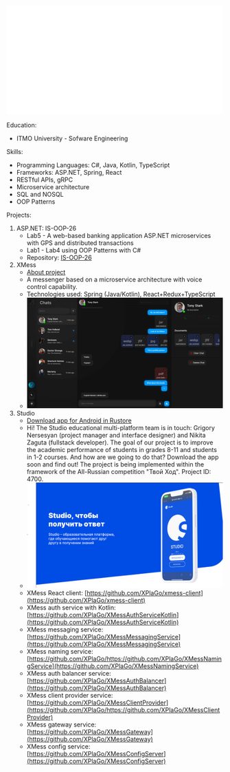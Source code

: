 <div align="center">
<img src="hello.svg"/>
</div>

Education:
- ITMO University - Sofware Engineering

Skills:
- Programming Languages: C#, Java, Kotlin, TypeScript
- Frameworks: ASP.NET, Spring, React
- RESTful APIs, gRPC
- Microservice architecture
- SQL and NOSQL
- OOP Patterns

Projects:
1. ASP.NET: IS-OOP-26
   - Lab5 - A web-based banking application ASP.NET microservices with GPS and distributed transactions
   - Lab1 - Lab4 using OOP Patterns with C#
   - Repository: [IS-OOP-26](https://github.com/XPlaGo/Itmo.ObjectOrientedProgramming)
2. XMess
    - [About project](https://xmess-about.framer.website)
    - A messenger based on a microservice architecture with voice control capability.
    - Technologies used: Spring (Java/Kotlin), React+Redux+TypeScript
    - <img src="xmess.webp">
3. Studio
    - [Download app for Android in Rustore](https://apps.rustore.ru/app/com.xplago.studio)
    - Hi! The Studio educational multi-platform team is in touch: Grigory Nersesyan (project manager and interface designer) and Nikita Zaguta (fullstack developer). The goal of our project is to improve the academic performance of students in grades 8-11 and students in 1-2 courses. And how are we going to do that? Download the app soon and find out! The project is being implemented within the framework of the All-Russian competition "Твой Ход". Project ID: 4700.
   - <img src="studio.png">
   - XMess React client: [https://github.com/XPlaGo/xmess-client](https://github.com/XPlaGo/xmess-client)
   - XMess auth service with Kotlin: [https://github.com/XPlaGo/XMessAuthServiceKotlin](https://github.com/XPlaGo/XMessAuthServiceKotlin)
   - XMess messaging service: [https://github.com/XPlaGo/XMessMessagingService](https://github.com/XPlaGo/XMessMessagingService)
   - XMess naming service: [https://github.com/XPlaGo/https://github.com/XPlaGo/XMessNamingService](https://github.com/XPlaGo/XMessNamingService)
   - XMess auth balancer service: [https://github.com/XPlaGo/XMessAuthBalancer](https://github.com/XPlaGo/XMessAuthBalancer)
   - XMess client provider service: [https://github.com/XPlaGo/XMessClientProvider](https://github.com/XPlaGo/https://github.com/XPlaGo/XMessClientProvider)
   - XMess gateway service: [https://github.com/XPlaGo/XMessGateway](https://github.com/XPlaGo/XMessGateway)
   - XMess config service: [https://github.com/XPlaGo/XMessConfigServer](https://github.com/XPlaGo/XMessConfigServer)